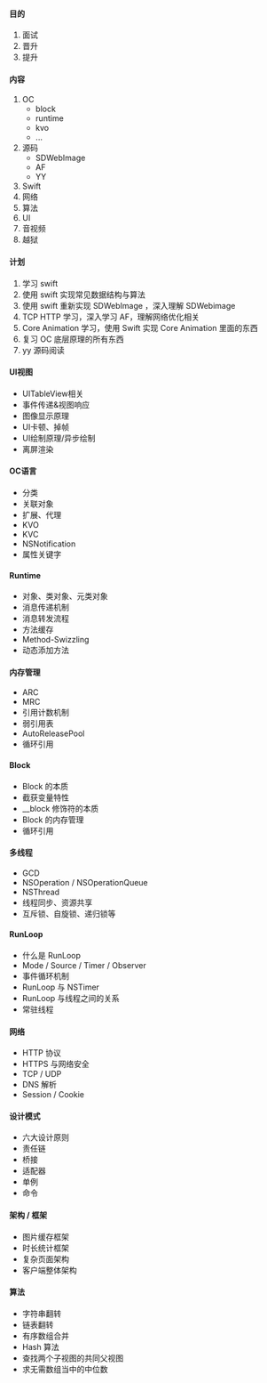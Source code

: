 #### 目的
1. 面试
2. 晋升
3. 提升

#### 内容
1. OC 
	- block 
	- runtime
	- kvo
	- ...
2. 源码
	- SDWebImage
	- AF
	- YY
3. Swift
4. 网络
5. 算法
6. UI
7. 音视频
8. 越狱

#### 计划
1. 学习 swift
2. 使用 swift 实现常见数据结构与算法
3. 使用 swift 重新实现 SDWebImage ，深入理解 SDWebimage
4. TCP HTTP 学习，深入学习 AF，理解网络优化相关
5. Core Animation 学习，使用 Swift 实现 Core Animation 里面的东西
6. 复习 OC 底层原理的所有东西
7. yy 源码阅读

#### UI视图
- UITableView相关
- 事件传递&视图响应
- 图像显示原理
- UI卡顿、掉帧
- UI绘制原理/异步绘制
- 离屏渲染

#### OC语言
- 分类
- 关联对象
- 扩展、代理
- KVO
- KVC
- NSNotification
- 属性关键字

#### Runtime
- 对象、类对象、元类对象
- 消息传递机制
- 消息转发流程
- 方法缓存
- Method-Swizzling
- 动态添加方法

#### 内存管理
- ARC
- MRC
- 引用计数机制
- 弱引用表
- AutoReleasePool
- 循环引用

#### Block
- Block 的本质
- 截获变量特性
- __block 修饰符的本质
- Block 的内存管理
- 循环引用

#### 多线程
- GCD
- NSOperation / NSOperationQueue
- NSThread
- 线程同步、资源共享
- 互斥锁、自旋锁、递归锁等

#### RunLoop
- 什么是 RunLoop
- Mode / Source / Timer / Observer
- 事件循环机制
- RunLoop 与 NSTimer
- RunLoop 与线程之间的关系
- 常驻线程

#### 网络
- HTTP 协议
- HTTPS 与网络安全
- TCP / UDP
- DNS 解析
- Session / Cookie

#### 设计模式
- 六大设计原则
- 责任链
- 桥接
- 适配器
- 单例
- 命令

#### 架构 / 框架
- 图片缓存框架
- 时长统计框架
- 复杂页面架构
- 客户端整体架构

#### 算法
- 字符串翻转
- 链表翻转
- 有序数组合并
- Hash 算法
- 查找两个子视图的共同父视图
- 求无需数组当中的中位数